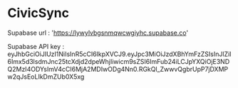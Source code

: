 # CivicSync
Supabase url : 'https://lywylvbgsnmqwcwgiyhc.supabase.co'

Supabase API key : eyJhbGciOiJIUzI1NiIsInR5cCI6IkpXVCJ9.eyJpc3MiOiJzdXBhYmFzZSIsInJlZiI6Imx5d3lsdmJnc25tcXdjd2dpeWhjIiwicm9sZSI6ImFub24iLCJpYXQiOjE3NDQ2MzI4ODYsImV4cCI6MjA2MDIwODg4Nn0.RGkQl_ZwwvQgbrUpP7jDXMPw2qJsEoLIkDmZUb0X5xg
